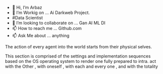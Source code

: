 - 👋 Hi, I’m Arbaz
- 👀 I’m Workig on ... Ai Darkweb Project.
-  #Data Scientist
- 💞️ I’m looking to collaborate on ... Gan AI ML Dl
- 📫 How to reach me ... Github.com
- 📫 Ask Me about ... anything

The action of every agent 
into the world
starts
from their physical selves.

This section is comprised of the 
settings
and implementation sequences
based on the OS operating system
to render one
fully prepared
to intra. 
  act with the Other ,
  with oneself , 
  with each and every one ,
  and with the totality                     
<!---
arbazmukeri26/arbazmukeri26 is a ✨ special ✨ repository because its `README.md` (this file) appears on your GitHub profile.
You can click the Preview link to take a look at your changes.
--->
